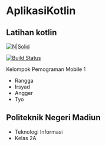 # AplikasiKotlin
## Latihan kotlin

[![N|Solid](https://cldup.com/dTxpPi9lDf.thumb.png)](https://nodesource.com/products/nsolid)

[![Build Status](https://travis-ci.org/joemccann/dillinger.svg?branch=master)](https://travis-ci.org/joemccann/dillinger)

Kelompok Pemograman Mobile 1
- Rangga
- Irsyad
- Angger
- Tyo


## Politeknik Negeri Madiun
- Teknologi Informasi
- Kelas 2A
